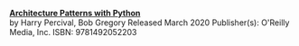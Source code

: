 **[Architecture Patterns with Python](https://www.oreilly.com/library/view/architecture-patterns-with/9781492052197/)**  
by Harry Percival, Bob Gregory
Released March 2020
Publisher(s): O'Reilly Media, Inc.
ISBN: 9781492052203






